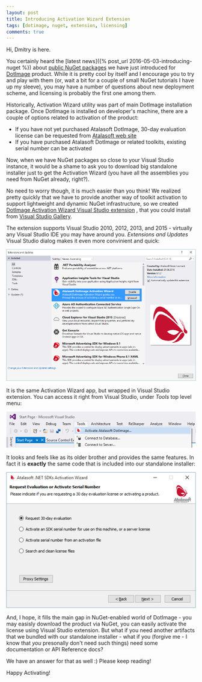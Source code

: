 ```yaml
---
layout: post
title: Introducing Activation Wizard Extension
tags: [dotimage, nuget, extension, licensing]
comments: true
---
```


Hi, Dmitry is here.

You certainly heard the [latest news]({% post_url 2016-05-03-introducing-nuget %})
about [public NuGet packages](https://www.nuget.org/profiles/Atalasoft) we have
just introduced for [DotImage](http://www.atalasoft.com/Products/DotImage) product.
While it is pretty cool by itself and I encourage you to try and play with them
(or, wait a bit for a couple of small NuGet tutorials I have up my sleeve),
you may have a number of questions about new deployment scheme, and licensing is
probably the first one among them.

Historically, Activation Wizard utility was part of main DotImage installation package.
Once DotImage is installed on developer's machine, there are a couple of options
related to activation of the product:

  - If you have not yet purchased Atalasoft DotImage, 30-day evaluation license
  can be requested from [Atalasoft web site](https://atalasoft.com)
  - If you have purchased Atalasoft DotImage or related toolkits, existing serial
  number can be activated

Now, when we have NuGet packages so close to your Visual Studio instance, it would
be a shame to ask you to download big standalone installer just to get the Activation Wizard
(you have all the assemblies you need from NuGet already, right?).

No need to worry though, it is much easier than you think! We realized pretty quickly
that we have to provide another way of toolkit activation to support lightweight and
dynamic NuGet infrastructure, so we created [DotImage Activation Wizard Visual Studio extension](https://visualstudiogallery.msdn.microsoft.com/88ff07c9-fe68-48bd-bfdc-3fbc8a0ec1db)
, that you could install from [Visual Studio Gallery](https://visualstudiogallery.msdn.microsoft.com/).

The extension supports Visual Studio 2010, 2012, 2013, and 2015 - virtually any
Visual Studio IDE you may have around you. *Extensions and Updates* Visual Studio dialog makes it even more convinient and quick:

![Activation Wizard Installation](/images/2016/05/activation-wizard-installation.png)

It is the same Activation Wizard app, but wrapped in Visual Studio extension.
You can access it right from Visual Studio, under *Tools* top level menu:

![Activation Wizard Menu Item](/images/2016/05/activation-wizard-menu.png)

It looks and feels like as its older brother and provides the same features. In fact
it is **exactly** the same code that is included into our standalone installer:

![Activation Wizard Menu](/images/2016/05/activation-wizard.png)

And, I hope, it fills the main gap in NuGet-enabled world of DotImage - you may easisly
download the product via NuGet, you can easily activate the license using Visual
Studio extension. But what if you need another artifacts that we bundled with
our standalone installer - what if you (forgive me - I know that *you*
presonally don't need such things) need some documentation or API Reference docs?

We have an answer for that as well :) Please keep reading!

Happy Activating!
